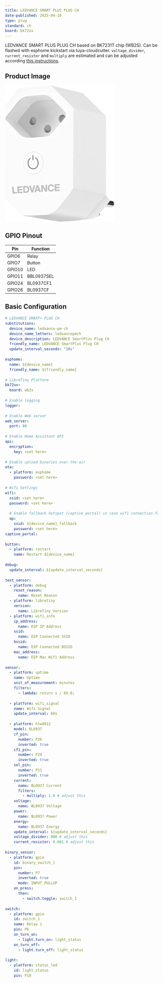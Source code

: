 ```yaml
---
title: LEDVANCE SMART PLUS PLUG CH
date-published: 2025-04-10
type: plug
standard: ch
board: bk72xx
---
```


LEDVANCE SMART PLUS PLUG CH based on BK7231T chip (WB2S).
Can be flashed with esphome kickstart via tuya-cloudcutter.
`voltage_divider`, `current_resistor` and `multiply` are estimated and can be adjusted according [this instructions](https://esphome.io/components/sensor/hlw8012.html#calibration).

## Product Image

![ledvance_smart_plus_plug_ch](image.webp)

## GPIO Pinout

| Pin    | Function   |
| ------ | ---------- |
| GPIO6  | Relay      |
| GPIO7  | Button     |
| GPIO10 | LED        |
| GPIO11 | BBL0937SEL |
| GPIO24 | BL0937CF1  |
| GPIO26 | BL0937CF   |

## Basic Configuration

```yaml
# LEDVANCE SMART+ PLUG CH
substitutions:
  device_name: ledvance-pm-ch
  device_name_letters: ledvancepmch
  device_description: LEDVANCE SmartPlus Plug CH
  friendly_name: LEDVANCE SmartPlus Plug CH
  update_interval_seconds: "10s"

esphome:
  name: ${device_name}
  friendly_name: ${friendly_name}

# LibreTiny Platform
bk72xx:
  board: wb2s

# Enable logging
logger:

# Enable Web server
web_server:
  port: 80

# Enable Home Assistant API
api:
  encryption:
    key: <set here>

# Enable upload binaries over-the-air
ota:
  - platform: esphome
    password: <set here>

# Wifi Settings
wifi:
  ssid: <set here>
  password: <set here>

  # Enable fallback hotspot (captive portal) in case wifi connection fails
  ap:
    ssid: ${device_name}_fallback
    password: <set here>
captive_portal:

button:
  - platform: restart
    name: Restart ${device_name}

debug:
  update_interval: ${update_interval_seconds}

text_sensor:
  - platform: debug
    reset_reason:
      name: Reset Reason
  - platform: libretiny
    version:
      name: LibreTiny Version
  - platform: wifi_info
    ip_address:
      name: ESP IP Address
    ssid:
      name: ESP Connected SSID
    bssid:
      name: ESP Connected BSSID
    mac_address:
      name: ESP Mac Wifi Address

sensor:
  - platform: uptime
    name: Uptime
    unit_of_measurement: minutes
    filters:
      - lambda: return x / 60.0;

  - platform: wifi_signal
    name: Wifi Signal
    update_interval: 60s

  - platform: hlw8012
    model: BL0937
    cf_pin:
      number: P26
      inverted: true
    cf1_pin:
      number: P24
      inverted: true
    sel_pin:
      number: P11
      inverted: true
    current:
      name: BL0937 Current
      filters:
        - multiply: 1.0 # adjust this
    voltage:
      name: BL0937 Voltage
    power:
      name: BL0937 Power
    energy:
      name: BL0937 Energy
    update_interval: ${update_interval_seconds}
    voltage_divider: 800 # adjust this
    current_resistor: 0.001 # adjust this

binary_sensor:
  - platform: gpio
    id: binary_switch_1
    pin:
      number: P7
      inverted: true
      mode: INPUT_PULLUP
    on_press:
      then:
        - switch.toggle: switch_1

switch:
  - platform: gpio
    id: switch_1
    name: Relay 1
    pin: P6
    on_turn_on:
      - light.turn_on: light_status
    on_turn_off:
      - light.turn_off: light_status

light:
  - platform: status_led
    id: light_status
    pin: P10
```
